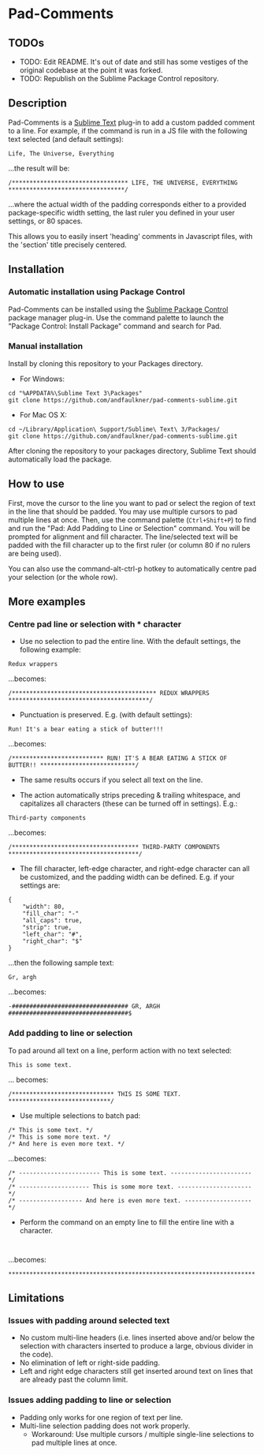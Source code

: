 Pad-Comments
============

TODOs
-----
*   TODO: Edit README. It's out of date and still has some vestiges of the original codebase at the point it was forked.
*   TODO: Republish on the Sublime Package Control repository.


Description
-----------
Pad-Comments is a [Sublime Text](http://www.sublimetext.com/) plug-in to add a custom padded
comment to a line. For example, if the command is run in a JS file with the following text
selected (and default settings):
```
Life, The Universe, Everything
```

...the result will be:
```
/********************************* LIFE, THE UNIVERSE, EVERYTHING *********************************/
```

...where the actual width of the padding corresponds either to a provided package-specific width
setting, the last ruler you defined in your user settings, or 80 spaces.

This allows you to easily insert 'heading' comments in Javascript files, with the 'section' title
precisely centered.


Installation
------------
### Automatic installation using Package Control
Pad-Comments can be installed using the [Sublime Package Control](http://wbond.net/sublime_packages/package_control) package manager plug-in. Use the command palette to launch the "Package Control: Install Package" command and search for Pad.

### Manual installation
Install by cloning this repository to your Packages directory.

* For Windows:
```
cd "%APPDATA%\Sublime Text 3\Packages"
git clone https://github.com/andfaulkner/pad-comments-sublime.git
```

*   For Mac OS X:
```
cd ~/Library/Application\ Support/Sublime\ Text\ 3/Packages/
git clone https://github.com/andfaulkner/pad-comments-sublime.git
```

After cloning the repository to your packages directory, Sublime Text should automatically load the package.


How to use
----------
First, move the cursor to the line you want to pad or select the region of text
in the line that should be padded. You may use multiple cursors to pad multiple
lines at once. Then, use the command palette (`Ctrl+Shift+P`) to find and run
the "Pad: Add Padding to Line or Selection" command. You will be prompted for
alignment and fill character. The line/selected text will be padded with the
fill character up to the first ruler (or column 80 if no rulers are being used).

You can also use the command-alt-ctrl-p hotkey to automatically centre pad your
selection (or the whole row).


More examples
-------------
### Centre pad line or selection with * character

* Use no selection to pad the entire line. With the default settings, the following example: 
```
Redux wrappers
```

...becomes:
```
/***************************************** REDUX WRAPPERS ****************************************/
```

*   Punctuation is preserved. E.g. (with default settings):

```
Run! It's a bear eating a stick of butter!!!
```

...becomes:
```
/************************** RUN! IT'S A BEAR EATING A STICK OF BUTTER!! ***************************/
```

*   The same results occurs if you select all text on the line.

*   The action automatically strips preceding & trailing whitespace, and capitalizes all characters (these can be turned off in settings). E.g.:
```
Third-party components
```

...becomes:
```
/************************************ THIRD-PARTY COMPONENTS *************************************/
```

*   The fill character, left-edge character, and right-edge character can all be customized, and the padding width can be defined. E.g. if your settings are:
```
{
    "width": 80,
    "fill_char": "-"
    "all_caps": true,
    "strip": true,
    "left_char": "#",
    "right_char": "$"
}
```

...then the following sample text:
```
Gr, argh
```

...becomes:
````
-################################# GR, ARGH ##################################$
````

### Add padding to line or selection
To pad around all text on a line, perform action with no text selected:
```
This is some text.
```
... becomes:
```
/***************************** THIS IS SOME TEXT. *****************************/
```

*   Use multiple selections to batch pad:
```
/* This is some text. */
/* This is some more text. */
/* And here is even more text. */
```

...becomes:
```
/* ----------------------- This is some text. ----------------------- */
/* -------------------- This is some more text. --------------------- */
/* ------------------ And here is even more text. ------------------- */
```

* Perform the command on an empty line to fill the entire line with a character.
```
 
```

...becomes:
```
**********************************************************************
```


Limitations
-----------
### Issues with padding around selected text
*   No custom multi-line headers (i.e. lines inserted above and/or below the selection with characters inserted to produce a large, obvious divider in the code).
*   No elimination of left or right-side padding.
*   Left and right edge characters still get inserted around text on lines that are already past the column limit.

### Issues adding padding to line or selection
*   Padding only works for one region of text per line.
*   Multi-line selection padding does not work properly.
    *   Workaround: Use multiple cursors / multiple single-line selections to pad multiple lines at once.
